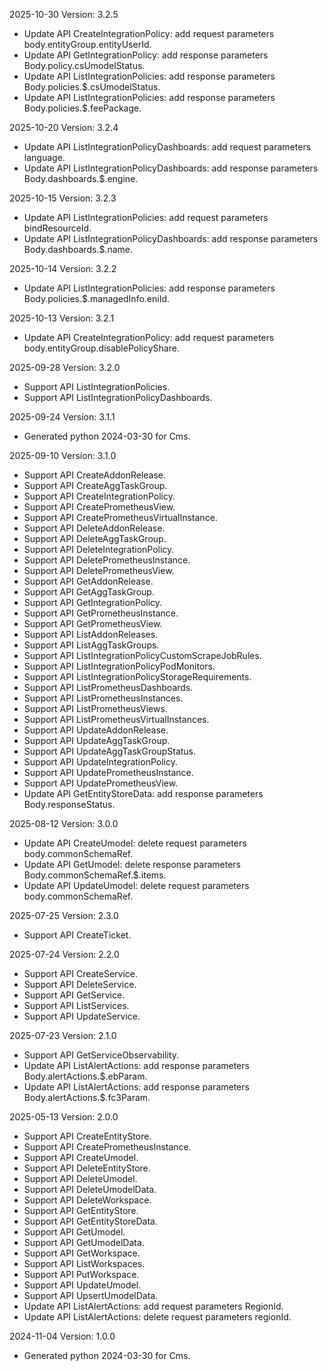 2025-10-30 Version: 3.2.5
- Update API CreateIntegrationPolicy: add request parameters body.entityGroup.entityUserId.
- Update API GetIntegrationPolicy: add response parameters Body.policy.csUmodelStatus.
- Update API ListIntegrationPolicies: add response parameters Body.policies.$.csUmodelStatus.
- Update API ListIntegrationPolicies: add response parameters Body.policies.$.feePackage.


2025-10-20 Version: 3.2.4
- Update API ListIntegrationPolicyDashboards: add request parameters language.
- Update API ListIntegrationPolicyDashboards: add response parameters Body.dashboards.$.engine.


2025-10-15 Version: 3.2.3
- Update API ListIntegrationPolicies: add request parameters bindResourceId.
- Update API ListIntegrationPolicyDashboards: add response parameters Body.dashboards.$.name.


2025-10-14 Version: 3.2.2
- Update API ListIntegrationPolicies: add response parameters Body.policies.$.managedInfo.eniId.


2025-10-13 Version: 3.2.1
- Update API CreateIntegrationPolicy: add request parameters body.entityGroup.disablePolicyShare.


2025-09-28 Version: 3.2.0
- Support API ListIntegrationPolicies.
- Support API ListIntegrationPolicyDashboards.


2025-09-24 Version: 3.1.1
- Generated python 2024-03-30 for Cms.

2025-09-10 Version: 3.1.0
- Support API CreateAddonRelease.
- Support API CreateAggTaskGroup.
- Support API CreateIntegrationPolicy.
- Support API CreatePrometheusView.
- Support API CreatePrometheusVirtualInstance.
- Support API DeleteAddonRelease.
- Support API DeleteAggTaskGroup.
- Support API DeleteIntegrationPolicy.
- Support API DeletePrometheusInstance.
- Support API DeletePrometheusView.
- Support API GetAddonRelease.
- Support API GetAggTaskGroup.
- Support API GetIntegrationPolicy.
- Support API GetPrometheusInstance.
- Support API GetPrometheusView.
- Support API ListAddonReleases.
- Support API ListAggTaskGroups.
- Support API ListIntegrationPolicyCustomScrapeJobRules.
- Support API ListIntegrationPolicyPodMonitors.
- Support API ListIntegrationPolicyStorageRequirements.
- Support API ListPrometheusDashboards.
- Support API ListPrometheusInstances.
- Support API ListPrometheusViews.
- Support API ListPrometheusVirtualInstances.
- Support API UpdateAddonRelease.
- Support API UpdateAggTaskGroup.
- Support API UpdateAggTaskGroupStatus.
- Support API UpdateIntegrationPolicy.
- Support API UpdatePrometheusInstance.
- Support API UpdatePrometheusView.
- Update API GetEntityStoreData: add response parameters Body.responseStatus.


2025-08-12 Version: 3.0.0
- Update API CreateUmodel: delete request parameters body.commonSchemaRef.
- Update API GetUmodel: delete response parameters Body.commonSchemaRef.$.items.
- Update API UpdateUmodel: delete request parameters body.commonSchemaRef.


2025-07-25 Version: 2.3.0
- Support API CreateTicket.


2025-07-24 Version: 2.2.0
- Support API CreateService.
- Support API DeleteService.
- Support API GetService.
- Support API ListServices.
- Support API UpdateService.


2025-07-23 Version: 2.1.0
- Support API GetServiceObservability.
- Update API ListAlertActions: add response parameters Body.alertActions.$.ebParam.
- Update API ListAlertActions: add response parameters Body.alertActions.$.fc3Param.


2025-05-13 Version: 2.0.0
- Support API CreateEntityStore.
- Support API CreatePrometheusInstance.
- Support API CreateUmodel.
- Support API DeleteEntityStore.
- Support API DeleteUmodel.
- Support API DeleteUmodelData.
- Support API DeleteWorkspace.
- Support API GetEntityStore.
- Support API GetEntityStoreData.
- Support API GetUmodel.
- Support API GetUmodelData.
- Support API GetWorkspace.
- Support API ListWorkspaces.
- Support API PutWorkspace.
- Support API UpdateUmodel.
- Support API UpsertUmodelData.
- Update API ListAlertActions: add request parameters RegionId.
- Update API ListAlertActions: delete request parameters regionId.


2024-11-04 Version: 1.0.0
- Generated python 2024-03-30 for Cms.

